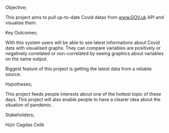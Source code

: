 

Objective;

This project aims to pull up-to-date Covid datas from  www.GOV.uk API and visualise them. 



Key Outcomes;

With this system users will be able to see latest informations about Covid data with visualised graphs. They can compare variables are positively or negatively correlated or non-correlated by seeing graphics about variables on the same output.

Biggest feature of this project is getting the latest data from a reliable source. 



Hypotheses;

This project feeds people interests about one of the hottest topic of these days. This project will also  enable people to have a clearer idea about the situation of pandemic.


Stakeholders;

Hizir Cagdas Celik
